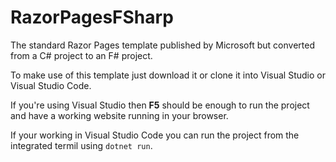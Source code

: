# RazorPagesFSharp

The standard Razor Pages template published by Microsoft but converted from a C# project to an F# project. 

To make use of this template just download it or clone it into Visual Studio or Visual Studio Code.

If you're using Visual Studio then **F5** should be enough to run the project and have a working website running in your browser.

If your working in Visual Studio Code you can run the project from the integrated termil using `dotnet run`.